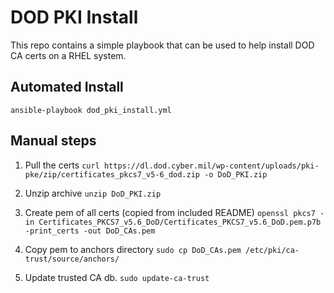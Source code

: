 # DOD PKI Install
This repo contains a simple playbook that can be used to help install DOD CA certs on a RHEL system.

## Automated Install
`ansible-playbook dod_pki_install.yml`

## Manual steps
1. Pull the certs
`curl https://dl.dod.cyber.mil/wp-content/uploads/pki-pke/zip/certificates_pkcs7_v5-6_dod.zip -o DoD_PKI.zip`

2. Unzip archive
`unzip DoD_PKI.zip`

3. Create pem of all certs (copied from included README)
`openssl pkcs7 -in Certificates_PKCS7_v5.6_DoD/Certificates_PKCS7_v5.6_DoD.pem.p7b -print_certs -out DoD_CAs.pem`

4. Copy pem to anchors directory
`sudo cp DoD_CAs.pem /etc/pki/ca-trust/source/anchors/`

5. Update trusted CA db.
`sudo update-ca-trust`

